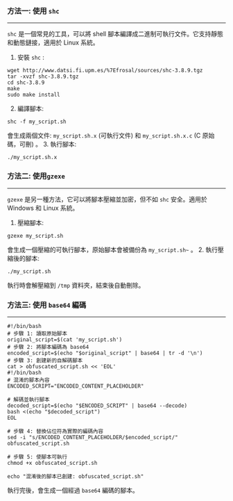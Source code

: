 
### 方法一: 使用 `shc` 
---
`shc` 是一個常見的工具，可以將 shell 腳本編譯成二進制可執行文件。它支持靜態和動態鏈接，適用於 Linux 系統。
1. 安裝 `shc` : 
```shell
wget http://www.datsi.fi.upm.es/%7Efrosal/sources/shc-3.8.9.tgz
tar -xvzf shc-3.8.9.tgz
cd shc-3.8.9
make
sudo make install
```
2. 編譯腳本: 
```shell
shc -f my_script.sh
```
會生成兩個文件: `my_script.sh.x` (可執行文件) 和 `my_script.sh.x.c` (C 原始碼，可刪) 。
3. 執行腳本:
```shell
./my_script.sh.x
```
### 方法二: 使用`gzexe` 
---
`gzexe` 是另一種方法，它可以將腳本壓縮並加密，但不如 `shc` 安全。適用於 Windows 和 Linux 系統。
1. 壓縮腳本:
```shell
gzexe my_script.sh
```
會生成一個壓縮的可執行腳本，原始腳本會被備份為 `my_script.sh~` 。
2. 執行壓縮後的腳本:
```shell
./my_script.sh
```
執行時會解壓縮到 `/tmp` 資料夾，結束後自動刪除。
### 方法三: 使用 `base64` 編碼
---
```shell
#!/bin/bash
# 步驟 1: 讀取原始腳本
original_script=$(cat 'my_script.sh')
# 步驟 2: 將腳本編碼為 base64 
encoded_script=$(echo "$original_script" | base64 | tr -d '\n')
# 步驟 3: 創建新的自解碼腳本
cat > obfuscated_script.sh << 'EOL'
#!/bin/bash
# 混淆的腳本內容
ENCODED_SCRIPT="ENCODED_CONTENT_PLACEHOLDER"

# 解碼並執行腳本
decoded_script=$(echo "$ENCODED_SCRIPT" | base64 --decode)
bash <(echo "$decoded_script")
EOL

# 步驟 4: 替換佔位符為實際的編碼內容 
sed -i "s/ENCODED_CONTENT_PLACEHOLDER/$encoded_script/" obfuscated_script.sh

# 步驟 5: 使腳本可執行 
chmod +x obfuscated_script.sh

echo "混淆後的腳本已創建: obfuscated_script.sh"
```
執行完後，會生成一個經過 `base64` 編碼的腳本。
